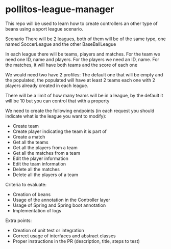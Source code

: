# pollitos-league-manager 
This repo will be used to learn how to create controllers an other type of beans using a sport league scenario.

Scenario
There will be 2 leagues, both of them will be of the same type, one named SoccerLeague and the other BaseBallLeague

In each league there will be teams, players and matches.
For the team we need one ID, name and players.
For the players we need an ID, name.
For the matches, it will have both teams and the score of each one

We would need two have 2 profiles: The default one that will be empty and the populated,
the populated will have at least 2 teams each one with 2 players already created in each league.

There will be a limit of how many teams will be in a league, by the default it will be 10 but you can control that with a property

We need to create the following endpoints (in each request you should indicate what is the league you want to modify):
* Create team
* Create player indicating the team it is part of
* Create a match
* Get all the teams
* Get all the players from a team
* Get all the matches from a team
* Edit the player information
* Edit the team information
* Delete all the matches
* Delete all the players of a team

Criteria to evaluate:
* Creation of beans
* Usage of the annotation in the Controller layer
* Usage of Spring and Spring boot annotation
* Implementation of logs

Extra points:
* Creation of unit test or integration
* Correct usage of interfaces and abstract classes
* Proper instructions in the PR (description, title, steps to test)